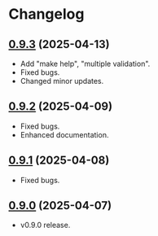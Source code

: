 # Changelog

## [0.9.3](https://github.com/deer-hunt/evargs/releases/tag/v0.9.3) (2025-04-13)

- Add "make help", "multiple validation".
- Fixed bugs.
- Changed minor updates.

## [0.9.2](https://github.com/deer-hunt/evargs/releases/tag/v0.9.2) (2025-04-09)

- Fixed bugs.
- Enhanced documentation.

## [0.9.1](https://github.com/deer-hunt/evargs/releases/tag/v0.9.1) (2025-04-08)

- Fixed bugs.

## [0.9.0](https://github.com/deer-hunt/evargs/releases/tag/v0.9.0) (2025-04-07)

- v0.9.0 release.
